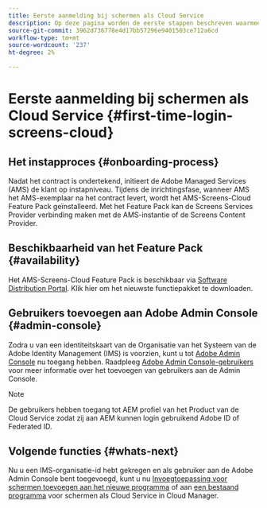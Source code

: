 ```yaml
---
title: Eerste aanmelding bij schermen als Cloud Service
description: Op deze pagina worden de eerste stappen beschreven waarmee u aan de slag gaat met Schermen als Cloud Service.
source-git-commit: 3962d736778e4d17bb57296e9401503ce712a6cd
workflow-type: tm+mt
source-wordcount: '237'
ht-degree: 2%

---
```



# Eerste aanmelding bij schermen als Cloud Service {#first-time-login-screens-cloud}


## Het instapproces {#onboarding-process}

Nadat het contract is ondertekend, initieert de Adobe Managed Services (AMS) de klant op instapniveau. Tijdens de inrichtingsfase, wanneer AMS het AMS-exemplaar na het contract levert, wordt het AMS-Screens-Cloud Feature Pack geïnstalleerd. Met het Feature Pack kan de Screens Services Provider verbinding maken met de AMS-instantie of de Screens Content Provider.

## Beschikbaarheid van het Feature Pack {#availability}

Het AMS-Screens-Cloud Feature Pack is beschikbaar via [Software Distribution Portal](https://experience.adobe.com/#/downloads/content/software-distribution/en/aemcloud.html).
Klik hier om het nieuwste functiepakket te downloaden.

## Gebruikers toevoegen aan Adobe Admin Console {#admin-console}

Zodra u van een identiteitskaart van de Organisatie van het Systeem van de Adobe Identity Management (IMS) is voorzien, kunt u tot [Adobe Admin Console](https://adminconsole.adobe.com/) nu toegang hebben. Raadpleeg [Adobe Admin Console-gebruikers](https://helpx.adobe.com/enterprise/admin-guide.html/enterprise/using/users.ug.html) voor meer informatie over het toevoegen van gebruikers aan de Admin Console.

>[!NOTE]
>De gebruikers hebben toegang tot AEM profiel van het Product van de Cloud Service zodat zij aan AEM kunnen login gebruikend Adobe ID of Federated ID.

## Volgende functies {#whats-next}

Nu u een IMS-organisatie-id hebt gekregen en als gebruiker aan de Adobe Admin Console bent toegevoegd, kunt u nu [Invoegtoepassing voor schermen toevoegen aan het nieuwe programma](/help/screens-cloud/onboarding-screens-cloud/add-on-new-program-screens-cloud.md) of aan [een bestaand programma](/help/screens-cloud/onboarding-screens-cloud/add-on-existing-program-screens-cloud.md) voor schermen als Cloud Service in Cloud Manager.